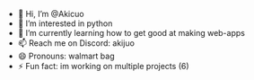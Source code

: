 - 👋 Hi, I’m @Akicuo
- 👀 I’m interested in python 
- 🌱 I’m currently learning how to get good at making web-apps
- 📫 Reach me on Discord: akijuo
- 😄 Pronouns: walmart bag
- ⚡ Fun fact: im working on multiple projects (6)
